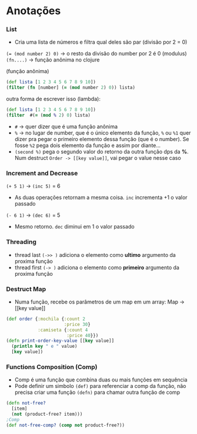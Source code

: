 # Anotações

### List
- Cria uma lista de números e filtra qual deles são par (divisão por 2 = 0)
  
`(= (mod number 2) 0)` -> o resto da divisão do number por 2 é 0 (modulus)
`(fn....)` -> função anônima no clojure

(função anônima)
```clojure
(def lista [1 2 3 4 5 6 7 8 9 10])
(filter (fn [number] (= (mod number 2) 0)) lista)
```
outra forma de escrever isso (lambda): 
```clojure
(def lista [1 2 3 4 5 6 7 8 9 10])
(filter  #(= (mod % 2) 0) lista)
```

- `#` -> quer dizer que é uma função anônima
- `%` ->  no lugar de number, que é o único elemento da função, `%` ou `%1` quer dizer pra pegar o primeiro elemento dessa função (que é o number). Se fosse `%2` pega dois elemento da função e assim por diante...
- `(second %)` pega o segundo valor do retorno da outra função dps da **%**. Num destruct `Order -> [[key value]]`, vai pegar o value nesse caso

### Increment and Decrease

`(+ 5 1)` -> `(inc 5)` = 6

- As duas operações retornam a mesma coisa. `inc` incrementa +1 o valor passado

`(- 6 1)` -> `(dec 6)` = 5

- Mesmo retorno. `dec` diminui em 1 o valor passado

### Threading 
- thread last `(->> )` adiciona o elemento como **ultimo** argumento da proxima função
- thread first `(-> )` adiciona o elemento como **primeiro** argumento da proxima função

### Destruct Map

- Numa função, recebe os parâmetros de um map em um array: Map -> [[key value]]

```clojure
(def order {:mochila {:count 2
                      :price 30}
            :camiseta {:count 4
                       :price 40}})
(defn print-order-key-value [[key value]]
  (println key " e " value)
  [key value])
```

### Functions Composition (Comp)

- Comp é uma função que combina duas ou mais funções em sequência 
- Pode definir um simbolo `(def)` para referenciar a comp da função, não precisa criar uma função `(defn)` para chamar outra função de comp 

```clojure
(defn not-free? 
  [item]
  (not (product-free? item)))
;Comp
(def not-free-comp? (comp not product-free?))
```